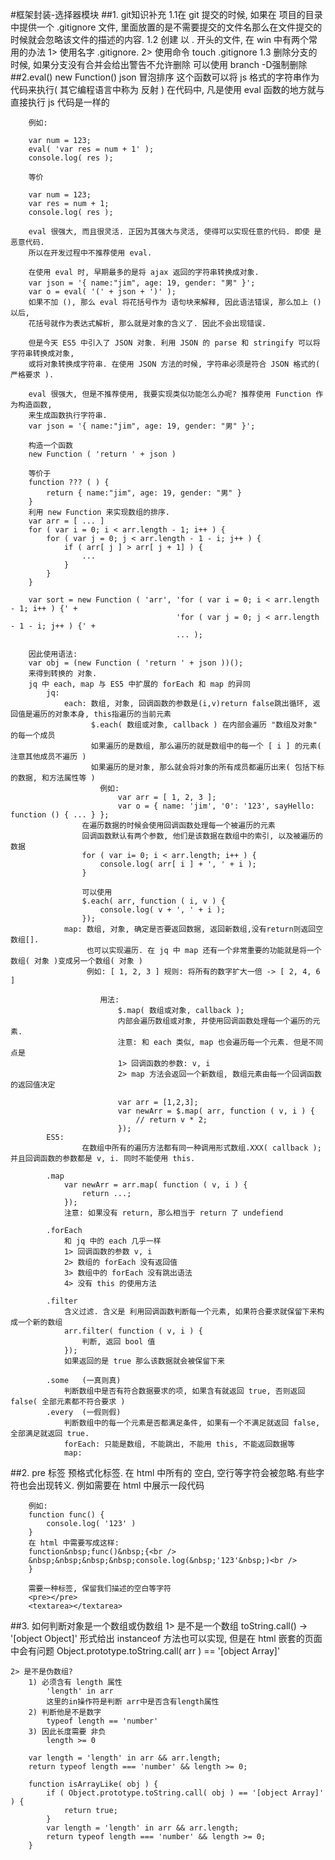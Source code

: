 #框架封装-选择器模块
##1. git知识补充
  	1.1在 git 提交的时候, 如果在 项目的目录中提供一个 .gitignore 文件, 里面放置的是不需要提交的文件名那么在文件提交的时候就会忽略该文件的描述的内容.
	1.2 创建 以 . 开头的文件, 在 win 中有两个常用的办法
		1> 使用名字  .gitignore.
		2> 使用命令 touch .gitignore
	1.3 删除分支的时候, 如果分支没有合并会给出警告不允许删除 可以使用 branch -D强制删除
##2.eval() new Function() json 冒泡排序
这个函数可以将 js 格式的字符串作为代码来执行( 其它编程语言中称为 反射 )
        在代码中, 凡是使用 eval 函数的地方就与直接执行 js 代码是一样的

        例如:

        var num = 123;
        eval( 'var res = num + 1' );
        console.log( res );        

        等价

        var num = 123;
        var res = num + 1; 
        console.log( res );        

        eval 很强大, 而且很灵活. 正因为其强大与灵活, 使得可以实现任意的代码. 即使 是 恶意代码.
        所以在开发过程中不推荐使用 eval.

        在使用 eval 时, 早期最多的是将 ajax 返回的字符串转换成对象.
        var json = '{ name:"jim", age: 19, gender: "男" }';
        var o = eval( '(' + json + ')' );
        如果不加 (), 那么 eval 将花括号作为 语句块来解释, 因此语法错误, 那么加上 () 以后, 
        花括号就作为表达式解析, 那么就是对象的含义了. 因此不会出现错误.

        但是今天 ES5 中引入了 JSON 对象. 利用 JSON 的 parse 和 stringify 可以将字符串转换成对象,
        或将对象转换成字符串. 在使用 JSON 方法的时候, 字符串必须是符合 JSON 格式的( 严格要求 ).

        eval 很强大, 但是不推荐使用, 我要实现类似功能怎么办呢? 推荐使用 Function 作为构造函数,
        来生成函数执行字符串.
        var json = '{ name:"jim", age: 19, gender: "男" }';

        构造一个函数
        new Function ( 'return ' + json )

        等价于
        function ??? ( ) {
            return { name:"jim", age: 19, gender: "男" }
        }
        利用 new Function 来实现数组的排序.
        var arr = [ ... ]
        for ( var i = 0; i < arr.length - 1; i++ ) {
            for ( var j = 0; j < arr.length - 1 - i; j++ ) {
                if ( arr[ j ] > arr[ j + 1] ) {
                    ...
                }
            }
        }

        var sort = new Function ( 'arr', 'for ( var i = 0; i < arr.length - 1; i++ ) {' +
                                         'for ( var j = 0; j < arr.length - 1 - i; j++ ) {' + 
                                         ... );

        因此使用语法:
        var obj = (new Function ( 'return ' + json ))();
        来得到转换的 对象.
        jq 中 each, map 与 ES5 中扩展的 forEach 和 map 的异同
	        jq:
		        each: 数组, 对象, 回调函数的参数是(i,v)return false跳出循环, 返回值是遍历的对象本身, this指遍历的当前元素 
		        	  $.each( 数组或对象, callback ) 在内部会遍历 "数组及对象" 的每一个成员
	                  如果遍历的是数组, 那么遍历的就是数组中的每一个 [ i ] 的元素( 注意其他成员不遍历 )
	                  如果遍历的是对象, 那么就会将对象的所有成员都遍历出来( 包括下标的数据, 和方法属性等 )
	                    例如:
	                        var arr = [ 1, 2, 3 ];
	                        var o = { name: 'jim', '0': '123', sayHello: function () { ... } };
	            	在遍历数据的时候会使用回调函数处理每一个被遍历的元素
	                回调函数默认有两个参数, 他们是该数据在数组中的索引, 以及被遍历的数据
		            for ( var i= 0; i < arr.length; i++ ) {
		                console.log( arr[ i ] + ', ' + i );
		            }

		            可以使用
		            $.each( arr, function ( i, v ) {
		                console.log( v + ', ' + i );
		            });
		        map: 数组, 对象, 确定是否要返回数据, 返回新数组,没有return则返回空数组[].
		        	 也可以实现遍历. 在 jq 中 map 还有一个非常重要的功能就是将一个数组( 对象 )变成另一个数组( 对象 )
            		 例如: [ 1, 2, 3 ] 规则: 将所有的数字扩大一倍 -> [ 2, 4, 6 ]

			            用法:
			                $.map( 数组或对象, callback );
			                内部会遍历数组或对象, 并使用回调函数处理每一个遍历的元素. 
			                注意: 和 each 类似, map 也会遍历每一个元素. 但是不同点是
			                1> 回调函数的参数: v, i
			                2> map 方法会返回一个新数组, 数组元素由每一个回调函数的返回值决定

			                var arr = [1,2,3];
			                var newArr = $.map( arr, function ( v, i ) {
			                    // return v * 2;
			                });
	        ES5:
		        	在数组中所有的遍历方法都有同一种调用形式数组.XXX( callback );并且回调函数的参数都是 v, i. 同时不能使用 this.

	        .map
	            var newArr = arr.map( function ( v, i ) {
	                return ...;
	            });
	            注意: 如果没有 return, 那么相当于 return 了 undefiend

	        .forEach
	            和 jq 中的 each 几乎一样
	            1> 回调函数的参数 v, i
	            2> 数组的 forEach 没有返回值
	            3> 数组中的 forEach 没有跳出语法
	            4> 没有 this 的使用方法

	        .filter
	            含义过滤. 含义是 利用回调函数判断每一个元素, 如果符合要求就保留下来构成一个新的数组
	            arr.filter( function ( v, i ) {
	                判断, 返回 bool 值
	            });
	            如果返回的是 true 那么该数据就会被保留下来

	        .some   (一真则真)
	            判断数组中是否有符合数据要求的项, 如果含有就返回 true, 否则返回 false( 全部元素都不符合要求 )
	        .every  (一假则假)	
	            判断数组中的每一个元素是否都满足条件, 如果有一个不满足就返回 false, 全部满足就返回 true.
	            forEach: 只能是数组, 不能跳出, 不能用 this, 不能返回数据等
	            map: 
	    
##2. pre 标签
预格式化标签. 在 html 中所有的 空白, 空行等字符会被忽略.有些字符也会出现转义. 例如需要在 html 中展示一段代码
        
        例如:
        function func() {
            console.log( '123' )
        }
        在 html 中需要写成这样:
        function&nbsp;func()&nbsp;{<br />
        &nbsp;&nbsp;&nbsp;&nbsp;console.log(&nbsp;'123'&nbsp;)<br />
        }

        需要一种标签, 保留我们描述的空白等字符
        <pre></pre>
        <textarea></textarea>
##3. 如何判断对象是一个数组或伪数组
	1> 是不是一个数组
        toString.call() -> '[object Object]' 形式给出
        instanceof 方法也可以实现, 但是在 html 嵌套的页面中会有问题
        Object.prototype.toString.call( arr ) == '[object Array]'
    
    2> 是不是伪数组?
        1) 必须含有 length 属性
            'length' in arr
            这里的in操作符是判断 arr中是否含有length属性
        2) 判断他是不是数字
            typeof length == 'number'
        3) 因此长度需要 非负
            length >= 0
        
        var length = 'length' in arr && arr.length;
        return typeof length === 'number' && length >= 0;

	    function isArrayLike( obj ) {
	        if ( Object.prototype.toString.call( obj ) == '[object Array]' ) {
	            return true;
	        }
	        var length = 'length' in arr && arr.length;
	        return typeof length === 'number' && length >= 0;
	    }
